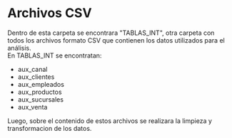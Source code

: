 # Archivos CSV

Dentro de esta carpeta se encontrara "TABLAS_INT", otra carpeta con todos los archivos formato CSV que contienen los datos utilizados para el análisis.  
En TABLAS_INT se encontratan:

* aux_canal
* aux_clientes
* aux_empleados
* aux_productos
* aux_sucursales
* aux_venta

Luego, sobre el contenido de estos archivos se realizara la limpieza y transformacion de los datos.
